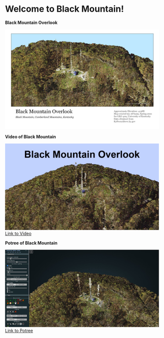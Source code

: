 # Welcome to Black Mountain!

**Black Mountain Overlook**

![Black Mountain Overlook](graphics/bmoMap.png)


**Video of Black Mountain**

![Black Mountain Overlook Screenshot](graphics/bmoScreen.JPG)
[Link to Video](https://youtu.be/J0KL63oRgEU)


**Potree of Black Mountain**

![Potree Screenshot](graphics/potreeBMScreen.JPG)
[Link to Potree](https://apa299.github.io/blkmn/potreeBM/)

